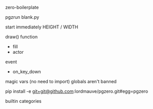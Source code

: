 zero-boilerplate

pgzrun blank.py

start immediately
HEIGHT / WIDTH

draw() function
- fill
- actor

event
- on_key_down


magic vars (no need to import)
globals aren't banned

pip install -e git+git@github.com:lordmauve/pgzero.git#egg=pgzero

builtin categories


